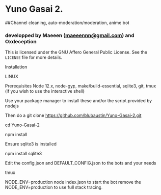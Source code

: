 # Yuno Gasai 2.
##Channel cleaning, auto-moderation/moderation, anime bot
### developped by Maeeen (maeeennn@gmail.com) and Oxdeception

This is licensed under the GNU Affero General Public License. See the `LICENSE` file for more details.

Installation 

LINUX

Prerequisites
Node 12.x, node-gyp, make/build-essential, sqlite3, git, tmux (if you wish to use the interactive shell)

Use your package manager to install these and/or the script provided by nodejs

Then do a git clone https://github.com/blubaustin/Yuno-Gasai-2.git

cd Yuno-Gasai-2

npm install

Ensure sqlite3 is installed

npm install sqlite3


Edit the config.json and DEFAULT_CONFIG.json to the bots and your needs

tmux

NODE_ENV=production node index.json          to start the bot
remove the NODE_ENV=production to use full stack tracing.
